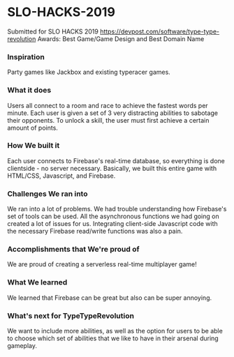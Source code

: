 # SLO-HACKS-2019
Submitted for SLO HACKS 2019
https://devpost.com/software/type-type-revolution
Awards: Best Game/Game Design and Best Domain Name

### Inspiration
Party games like Jackbox and existing typeracer games.

### What it does
Users all connect to a room and race to achieve the fastest words per minute. Each user is given a set of 3 very distracting abilities to sabotage their opponents. To unlock a skill, the user must first achieve a certain amount of points. 

### How We built it
Each user connects to Firebase's real-time database, so everything is done clientside - no server necessary. Basically, we built this entire game with HTML/CSS, Javascript, and Firebase. 

### Challenges We ran into
We ran into a lot of problems. We had trouble understanding how Firebase's set of tools can be used. All the asynchronous functions we had going on created a lot of issues for us. Integrating client-side Javascript code with the necessary Firebase read/write functions was also a pain. 

### Accomplishments that We're proud of
We are proud of creating a serverless real-time multiplayer game!

### What We learned
We learned that Firebase can be great but also can be super annoying.

### What's next for TypeTypeRevolution
We want to include more abilities, as well as the option for users to be able to choose which set of abilities that we like to have in their arsenal during gameplay. 
